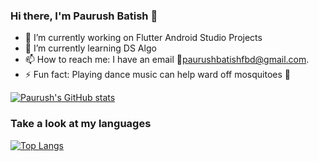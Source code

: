 ### Hi there, I'm Paurush Batish 👋

- 🔭 I’m currently working on Flutter Android Studio Projects
- 🌱 I’m currently learning DS Algo 
- 📫 How to reach me: I have an email 📧paurushbatishfbd@gmail.com. 
- ⚡ Fun fact: Playing dance music can help ward off mosquitoes 🦟

[![Paurush's GitHub stats](https://github-readme-stats-blush-eight.vercel.app/api?username=paurush11&count_private=true&show_icons=true&theme=merko)](https://github.com/anuraghazra/github-readme-stats)
<br />
### Take a look at my languages
[![Top Langs](https://github-readme-stats-blush-eight.vercel.app/api/top-langs/?username=paurush11&layout=compact&langs_count=10&count_private=true)](https://github.com/anuraghazra/github-readme-stats)



